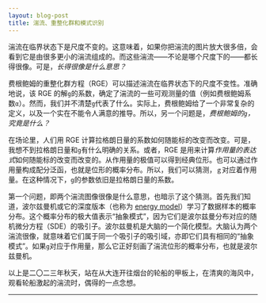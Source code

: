 ```yaml
---
layout: blog-post
title: 湍流、重整化群和模式识别
---
```


湍流在临界状态下是尺度不变的。这意味着，如果你把湍流的图片放大很多倍，会看到它是由很多更小的湍流组成的。而这些湍流——不论是哪个尺度下的——都长得很像。可是，*长得很像是什么意思？*

费根鲍姆的重整化群方程（RGE）可以描述湍流在临界状态下的尺度不变性。准确地说，该 RGE 的解`g`的系数，确定了湍流的一些可观测量的值（例如费根鲍姆系数`α`）。然而，我们并不清楚`g`代表了什么。实际上，费根鲍姆给了一个非常复杂的定义，以及一个实在不能令人满意的推导。所以，另一个问题是，*费根鲍姆的`g`，究竟是什么？*

在场论里，人们用 RGE 计算拉格朗日量的系数如何随能标的改变而改变。可是，我想不到拉格朗日量和`g`有什么明确的关系。或者，RGE 是用来计算*作用量的表达式*如何随能标的改变而改变的。从作用量的极值可以得到经典位形。也可以通过作用量构成配分泛函，也就是位形的概率分布。所以，我们可以猜测，`ｇ`对应着作用量。在这种情况下，`g`的参数依旧是拉格朗日量的系数。

第一个问题，即两个湍流图像很像是什么意思，也暗示了这个猜测。首先我们知道，波尔兹曼机或它的深度版本（也称为 [energy model](https://github.com/shuiruge/energymodel)）学习了数据样本的概率分布。这个概率分布的极大值表示“抽象模式”，因为它们是波尔兹曼分布对应的随机微分方程（SDE）的吸引子。波尔兹曼机是大脑的一个简化模型。大脑认为两个湍流很像，就意味着它们属于同一个吸引子的吸引域，亦即它们具有相同的“抽象模式”。如果`g`对应于作用量，那么它正好刻画了湍流位形的概率分布，也就是波尔兹曼机。

以上是二〇二三年秋天，站在从大连开往烟台的轮船的甲板上，在清爽的海风中，观看轮船激起的湍流时，偶得的一点念想。

---

